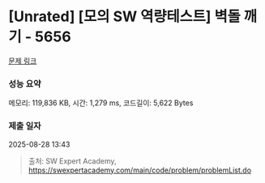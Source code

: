 # [Unrated] [모의 SW 역량테스트] 벽돌 깨기 - 5656 

[문제 링크](https://swexpertacademy.com/main/code/problem/problemDetail.do?contestProbId=AWXRQm6qfL0DFAUo) 

### 성능 요약

메모리: 119,836 KB, 시간: 1,279 ms, 코드길이: 5,622 Bytes

### 제출 일자

2025-08-28 13:43



> 출처: SW Expert Academy, https://swexpertacademy.com/main/code/problem/problemList.do